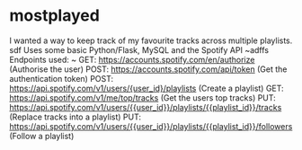 # mostplayed
I wanted a way to keep track of my favourite tracks across multiple playlists.
sdf
Uses some basic Python/Flask, MySQL and the Spotify API
~adffs
Endpoints used:
~
GET: https://accounts.spotify.com/en/authorize (Authorise the user)
POST: https://accounts.spotify.com/api/token (Get the authentication token)
POST: https://api.spotify.com/v1/users/{user_id}/playlists (Create a playlist)
GET: https://api.spotify.com/v1/me/top/tracks (Get the users top tracks)
PUT: https://api.spotify.com/v1/users/{{user_id}}/playlists/{{playlist_id}}/tracks (Replace tracks into a playlist)
PUT: https://api.spotify.com/v1/users/{{user_id}}/playlists/{{playlist_id}}/followers (Follow a playlist)
